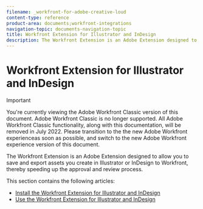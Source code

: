 ```yaml
---
filename: _workfront-for-adobe-creative-loud
content-type: reference
product-area: documents;workfront-integrations
navigation-topic: documents-navigation-topic
title: Workfront Extension for Illustrator and InDesign
description: The Workfront Extension is an Adobe Extension designed to allow you to save and export assets you create in Illustrator or InDesign to Workfront, thereby speeding up the approval and review process.
---
```


# Workfront Extension for Illustrator and InDesign

>[!IMPORTANT]
>
>You're currently viewing the Adobe Workfront Classic version of this document. Adobe Workfront Classic is no longer supported. All Adobe Workfront Classic functionality, along with this documentation, will be removed in July 2022. Please transition to the the new Adobe Workfront experienceas soon as possible, and switch to the new Adobe Workfront experience version of this document.

The Workfront Extension is an Adobe Extension designed to allow you to save and export assets you create in Illustrator or InDesign to Workfront, thereby speeding up the approval and review process.

This section contains the following articles:

* [Install the Workfront Extension for Illustrator and InDesign](../../documents/workfront-for-adobe-creative-cloud/installl-wf-adobe-cc.md) 
* [Use the Workfront Extension for Illustrator and InDesign](../../documents/workfront-for-adobe-creative-cloud/use-wf-adobe-cc.md)


